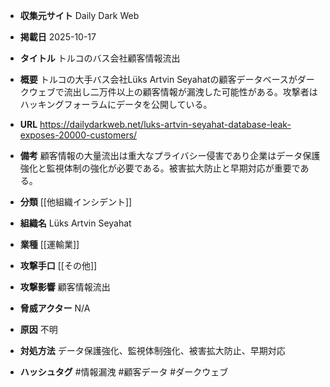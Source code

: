 - **収集元サイト**
Daily Dark Web

- **掲載日**
2025-10-17

- **タイトル**
トルコのバス会社顧客情報流出

- **概要**
トルコの大手バス会社Lüks Artvin Seyahatの顧客データベースがダークウェブで流出し二万件以上の顧客情報が漏洩した可能性がある。攻撃者はハッキングフォーラムにデータを公開している。

- **URL**
https://dailydarkweb.net/luks-artvin-seyahat-database-leak-exposes-20000-customers/

- **備考**
顧客情報の大量流出は重大なプライバシー侵害であり企業はデータ保護強化と監視体制の強化が必要である。被害拡大防止と早期対応が重要である。

- **分類**
[[他組織インシデント]]

- **組織名**
Lüks Artvin Seyahat

- **業種**
[[運輸業]]

- **攻撃手口**
[[その他]]

- **攻撃影響**
顧客情報流出

- **脅威アクター**
N/A

- **原因**
不明

- **対処方法**
データ保護強化、監視体制強化、被害拡大防止、早期対応

- **ハッシュタグ**
#情報漏洩 #顧客データ #ダークウェブ
